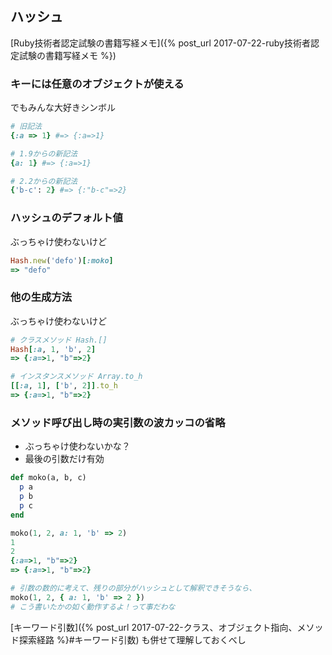 ## ハッシュ

[Ruby技術者認定試験の書籍写経メモ]({% post_url 2017-07-22-ruby技術者認定試験の書籍写経メモ %})

### キーには任意のオブジェクトが使える

でもみんな大好きシンボル

```ruby
# 旧記法
{:a => 1} #=> {:a=>1}

# 1.9からの新記法
{a: 1} #=> {:a=>1}

# 2.2からの新記法
{'b-c': 2} #=> {:"b-c"=>2}
```

### ハッシュのデフォルト値

ぶっちゃけ使わないけど

```ruby
Hash.new('defo')[:moko]
=> "defo"
```

### 他の生成方法

ぶっちゃけ使わないけど

```ruby
# クラスメソッド Hash.[]
Hash[:a, 1, 'b', 2]
=> {:a=>1, "b"=>2}

# インスタンスメソッド Array.to_h
[[:a, 1], ['b', 2]].to_h
=> {:a=>1, "b"=>2}
```

### メソッド呼び出し時の実引数の波カッコの省略

- ぶっちゃけ使わないかな？
- 最後の引数だけ有効

```ruby
def moko(a, b, c)
  p a
  p b
  p c
end

moko(1, 2, a: 1, 'b' => 2)
1
2
{:a=>1, "b"=>2}
=> {:a=>1, "b"=>2}

# 引数の数的に考えて、残りの部分がハッシュとして解釈できそうなら、
moko(1, 2, { a: 1, 'b' => 2 })
# こう書いたかの如く動作するよ！って事だわな

```

[キーワード引数]({% post_url 2017-07-22-クラス、オブジェクト指向、メソッド探索経路 %}#キーワード引数) も併せて理解しておくべし
